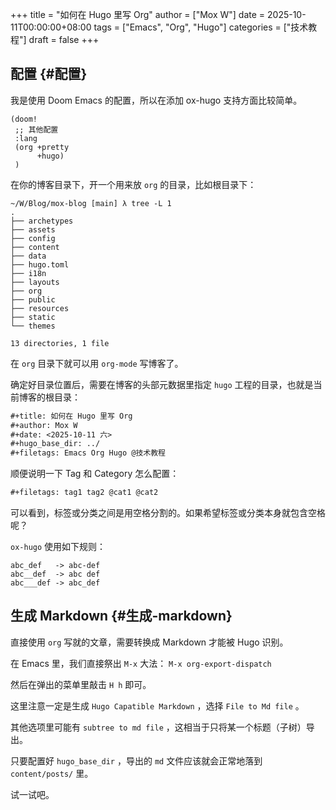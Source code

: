 +++
title = "如何在 Hugo 里写 Org"
author = ["Mox W"]
date = 2025-10-11T00:00:00+08:00
tags = ["Emacs", "Org", "Hugo"]
categories = ["技术教程"]
draft = false
+++

## 配置 {#配置}

我是使用 Doom Emacs 的配置，所以在添加 ox-hugo 支持方面比较简单。

```elisp
(doom!
 ;; 其他配置
 :lang
 (org +pretty
      +hugo)
 )
```

在你的博客目录下，开一个用来放 `org` 的目录，比如根目录下：

```plain
~/W/Blog/mox-blog [main] λ tree -L 1
.
├── archetypes
├── assets
├── config
├── content
├── data
├── hugo.toml
├── i18n
├── layouts
├── org
├── public
├── resources
├── static
└── themes

13 directories, 1 file
```

在 `org` 目录下就可以用 `org-mode` 写博客了。

确定好目录位置后，需要在博客的头部元数据里指定 `hugo` 工程的目录，也就是当前博客的根目录：

```org
#+title: 如何在 Hugo 里写 Org
#+author: Mox W
#+date: <2025-10-11 六>
#+hugo_base_dir: ../
#+filetags: Emacs Org Hugo @技术教程
```

顺便说明一下 Tag 和 Category 怎么配置：

```org
#+filetags: tag1 tag2 @cat1 @cat2
```

可以看到，标签或分类之间是用空格分割的。如果希望标签或分类本身就包含空格呢？

`ox-hugo` 使用如下规则：

```plain
abc_def   -> abc-def
abc__def  -> abc def
abc___def -> abc_def
```


## 生成 Markdown {#生成-markdown}

直接使用 `org` 写就的文章，需要转换成 Markdown 才能被 Hugo 识别。

在 Emacs 里，我们直接祭出 `M-x` 大法： `M-x org-export-dispatch`

然后在弹出的菜单里敲击 `H h` 即可。

这里注意一定是生成 `Hugo Capatible Markdown` ，选择 `File to Md file` 。

其他选项里可能有 `subtree to md file` ，这相当于只将某一个标题（子树）导出。

只要配置好 `hugo_base_dir` ，导出的 `md` 文件应该就会正常地落到 `content/posts/` 里。

试一试吧。
